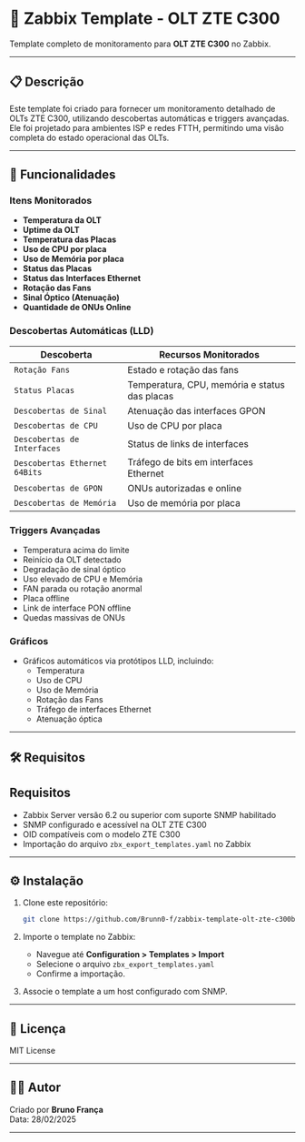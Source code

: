 # 📡 Zabbix Template - OLT ZTE C300

Template completo de monitoramento para **OLT ZTE C300** no Zabbix.

---

## 📋 Descrição

Este template foi criado para fornecer um monitoramento detalhado de OLTs ZTE C300, utilizando descobertas automáticas e triggers avançadas.  
Ele foi projetado para ambientes ISP e redes FTTH, permitindo uma visão completa do estado operacional das OLTs.

---

## 🚀 Funcionalidades

### Itens Monitorados

- **Temperatura da OLT**
- **Uptime da OLT**
- **Temperatura das Placas**
- **Uso de CPU por placa**
- **Uso de Memória por placa**
- **Status das Placas**
- **Status das Interfaces Ethernet**
- **Rotação das Fans**
- **Sinal Óptico (Atenuação)**
- **Quantidade de ONUs Online**

### Descobertas Automáticas (LLD)

| Descoberta                      | Recursos Monitorados                                      |
|---------------------------------|----------------------------------------------------------|
| `Rotação Fans`                  | Estado e rotação das fans                                |
| `Status Placas`                 | Temperatura, CPU, memória e status das placas            |
| `Descobertas de Sinal`          | Atenuação das interfaces GPON                            |
| `Descobertas de CPU`            | Uso de CPU por placa                                     |
| `Descobertas de Interfaces`     | Status de links de interfaces                           |
| `Descobertas Ethernet 64Bits`   | Tráfego de bits em interfaces Ethernet                   |
| `Descobertas de GPON`           | ONUs autorizadas e online                               |
| `Descobertas de Memória`        | Uso de memória por placa                                 |

### Triggers Avançadas

- Temperatura acima do limite
- Reinício da OLT detectado
- Degradação de sinal óptico
- Uso elevado de CPU e Memória
- FAN parada ou rotação anormal
- Placa offline
- Link de interface PON offline
- Quedas massivas de ONUs

### Gráficos

- Gráficos automáticos via protótipos LLD, incluindo:
  - Temperatura
  - Uso de CPU
  - Uso de Memória
  - Rotação das Fans
  - Tráfego de interfaces Ethernet
  - Atenuação óptica

---

## 🛠️ Requisitos

## Requisitos

- Zabbix Server versão 6.2 ou superior com suporte SNMP habilitado
- SNMP configurado e acessível na OLT ZTE C300
- OID compatíveis com o modelo ZTE C300
- Importação do arquivo `zbx_export_templates.yaml` no Zabbix

---

## ⚙️ Instalação

1. Clone este repositório:
    ```bash
    git clone https://github.com/Brunn0-f/zabbix-template-olt-zte-c300b.git
    ```

2. Importe o template no Zabbix:
    - Navegue até **Configuration > Templates > Import**  
    - Selecione o arquivo `zbx_export_templates.yaml`  
    - Confirme a importação.

3. Associe o template a um host configurado com SNMP.

---

## 📝 Licença

MIT License

---

## 🙋‍♂️ Autor

Criado por **Bruno França**  
Data: 28/02/2025

---

